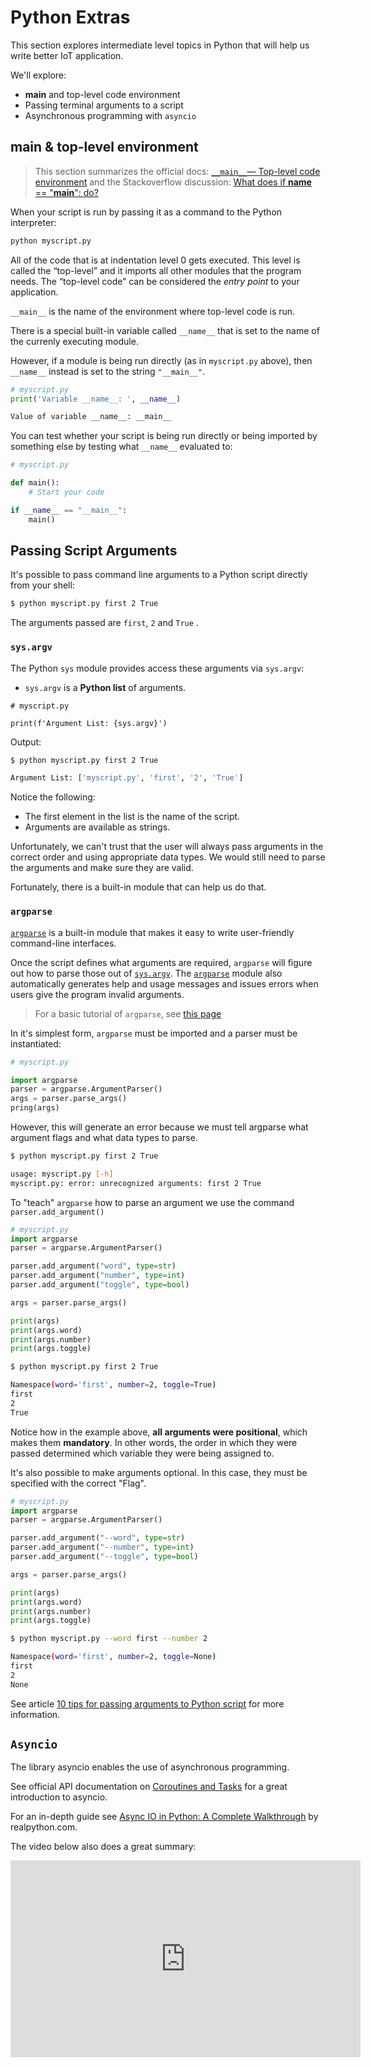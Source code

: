 # Python Extras

This section explores intermediate level topics in Python that will help us write better IoT application.

We'll explore:
- __main__ and top-level code environment
- Passing terminal arguments to a script
- Asynchronous programming with `asyncio`

## main & top-level environment

> This section summarizes the official docs: [`__main__`— Top-level code environment](https://docs.python.org/3/library/__main__.html#module-__main__ "__main__: The environment where top-level code is run. Covers command-line interfaces, import-time behavior, and ``__name__ == '__main__'``.") and the Stackoverflow discussion: [What does if __name__ == "__main__": do?](https://stackoverflow.com/questions/419163/what-does-if-name-main-do)


When your script is run by passing it as a command to the Python interpreter:

```python
python myscript.py
```

All of the code that is at indentation level 0 gets executed. This level is called the “top-level” and it imports all other modules that the program needs. The “top-level code” can be considered the _entry point_ to your application.

`__main__` is the name of the environment where top-level code is run.

There is a special built-in variable called `__name__` that is set to the name of the currenly executing module.

However, if a module is being run directly (as in `myscript.py` above), then `__name__` instead is set to the string `"__main__"`.

```python
# myscript.py
print('Variable __name__: ', __name__)
```

```bash
Value of variable __name__: __main__
```

You can test whether your script is being run directly or being imported by something else by testing what `__name__`  evaluated to:

```python
# myscript.py

def main():
	# Start your code

if __name__ == "__main__":
    main()
```


## Passing Script Arguments

It's possible to pass command line arguments to a Python script directly from your shell:

```bash
$ python myscript.py first 2 True
```

The arguments passed are `first`, `2` and `True` . 

### `sys.argv`

The Python `sys` module provides access these arguments via  `sys.argv`:

- `sys.argv` is a **Python list** of arguments. 

```pyhton
# myscript.py

print(f'Argument List: {sys.argv}')
```

Output:
```bash
$ python myscript.py first 2 True

Argument List: ['myscript.py', 'first', '2', 'True']
```

Notice the following:

- The first element in the list is the name of the script.
- Arguments are available as strings.

Unfortunately, we can't trust that the user will always pass arguments in the correct order and using appropriate data types. We would still need to parse the arguments and make sure they are valid.

Fortunately, there is a built-in module that can help us do that.


### `argparse`

[`argparse`](https://docs.python.org/3.10/library/argparse.html#module-argparse "argparse: Command-line option and argument parsing library.") is a built-in module that  makes it easy to write user-friendly command-line interfaces.

Once the script defines what arguments are required, `argparse` will figure out how to parse those out of [`sys.argv`](https://docs.python.org/3.10/library/sys.html#sys.argv "sys.argv"). The [`argparse`](https://docs.python.org/3.10/library/argparse.html#module-argparse "argparse: Command-line option and argument parsing library.") module also automatically generates help and usage messages and issues errors when users give the program invalid arguments.

> For a basic tutorial of `argparse`, see [this page](https://docs.python.org/3.10/howto/argparse.html#id1)

In it's simplest form, `argparse` must be imported and a parser must be instantiated:

```python
# myscript.py

import argparse
parser = argparse.ArgumentParser()
args = parser.parse_args()
pring(args)
```

However, this will generate an error because we must tell argparse what argument flags and what data types to parse.

```bash
$ python myscript.py first 2 True

usage: myscript.py [-h]
myscript.py: error: unrecognized arguments: first 2 True
```

To "teach" `argparse` how to parse an argument we use the command `parser.add_argument()`

```python
# myscript.py
import argparse
parser = argparse.ArgumentParser()

parser.add_argument("word", type=str)
parser.add_argument("number", type=int)
parser.add_argument("toggle", type=bool)

args = parser.parse_args()

print(args)
print(args.word)
print(args.number)
print(args.toggle)
```

```bash
$ python myscript.py first 2 True

Namespace(word='first', number=2, toggle=True)
first
2
True
```

Notice how in the example above, **all arguments were positional**, which makes them  **mandatory**.
In other words, the order in which they were passed determined  which variable they were being assigned to.

It's also possible to make arguments optional. In this case, they must be specified with the correct "Flag".


```python
# myscript.py
import argparse
parser = argparse.ArgumentParser()

parser.add_argument("--word", type=str)
parser.add_argument("--number", type=int)
parser.add_argument("--toggle", type=bool)

args = parser.parse_args()

print(args)
print(args.word)
print(args.number)
print(args.toggle)
```

```bash
$ python myscript.py --word first --number 2

Namespace(word='first', number=2, toggle=None)
first
2
None
```

See article [10 tips for passing arguments to Python script](https://www.codeforests.com/2020/10/18/passing-arguments-to-python-script/) for more information.


## `Asyncio`

The library asyncio enables the use of asynchronous programming.

See official API documentation on [Coroutines and Tasks](https://docs.python.org/3/library/asyncio-task.html#asyncio-example-gather) for a great introduction to asyncio.

For an in-depth guide see [Async IO in Python: A Complete Walkthrough](https://realpython.com/async-io-python/) by realpython.com.

The video below also does a great summary:

<iframe width="560" height="315" src="https://www.youtube.com/embed/2IW-ZEui4h4" title="YouTube video player" frameborder="0" allow="accelerometer; autoplay; clipboard-write; encrypted-media; gyroscope; picture-in-picture" allowfullscreen></iframe>


